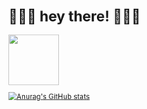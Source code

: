 # 🍓🍓🍓 hey there! 🍓🍓🍓


<a href="[URL_REDIRECT]()" target="blank"><img align="center" 
src="[URL_TO_YOUR_IMAGE](https://github.com/uma-e/uma-e/blob/main/giphy.gif)" height="100" /></a>

[![Anurag's GitHub stats](https://github-readme-stats.vercel.app/api?username=uma-e&theme=rose&title_color=BD1360&text_color=714C41&icon_color=BD1360&show_icons=true&border_color=D3E2CA&bg_color=D3E2CA)](https://github.com/anuraghazra/github-readme-stats)


